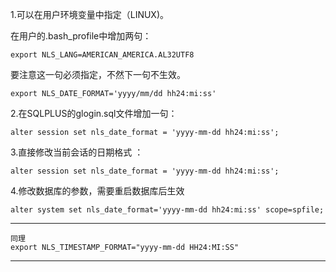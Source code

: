 
1.可以在用户环境变量中指定（LINUX)。  

在用户的.bash_profile中增加两句：  

    export NLS_LANG=AMERICAN_AMERICA.AL32UTF8       

要注意这一句必须指定，不然下一句不生效。  

    export NLS_DATE_FORMAT='yyyy/mm/dd hh24:mi:ss'  
   
2.在SQLPLUS的glogin.sql文件增加一句：  

    alter session set nls_date_format = 'yyyy-mm-dd hh24:mi:ss';  
   
3.直接修改当前会话的日期格式 ：  

    alter session set nls_date_format = 'yyyy-mm-dd hh24:mi:ss';  
   
4.修改数据库的参数，需要重启数据库后生效     
    
    alter system set nls_date_format='yyyy-mm-dd hh24:mi:ss' scope=spfile;  

---

    同理 
    export NLS_TIMESTAMP_FORMAT="yyyy-mm-dd HH24:MI:SS"

---